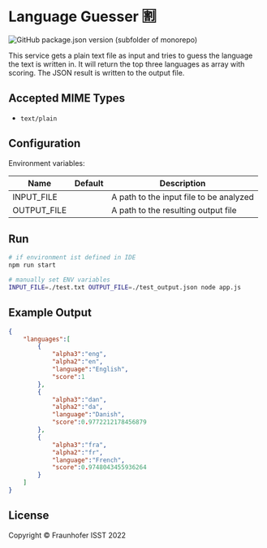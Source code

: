 # Language Guesser 🈹

![GitHub package.json version (subfolder of monorepo)](https://img.shields.io/github/package-json/v/FraunhoferISST/diva?color=green&filename=faas%2Ftext-language-guesser%2Fpackage.json)

This service gets a plain text file as input and tries to guess the language the text is written in. It will return the top three languages as array with scoring. The JSON result is written to the output file.

## Accepted MIME Types

+ `text/plain`

## Configuration

Environment variables:

Name | Default | Description
--- | --- | ---
INPUT_FILE    |  |  A path to the input file to be analyzed
OUTPUT_FILE  | |  A path to the resulting output file

## Run

```sh
# if environment ist defined in IDE
npm run start

# manually set ENV variables
INPUT_FILE=./test.txt OUTPUT_FILE=./test_output.json node app.js
```

## Example Output

```json
{
    "languages":[
        {
            "alpha3":"eng",
            "alpha2":"en",
            "language":"English",
            "score":1
        },
        {
            "alpha3":"dan",
            "alpha2":"da",
            "language":"Danish",
            "score":0.9772212178456879
        },
        {
            "alpha3":"fra",
            "alpha2":"fr",
            "language":"French",
            "score":0.9748043455936264
        }
    ]
}
```

## License

Copyright © Fraunhofer ISST 2022
